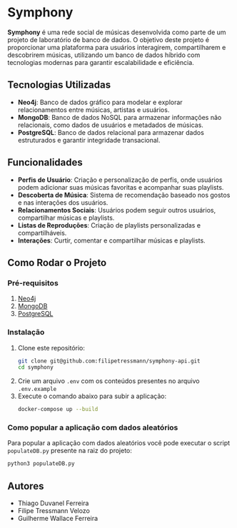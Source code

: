# Symphony

**Symphony** é uma rede social de músicas desenvolvida como parte de um projeto de laboratório de banco de dados. O objetivo deste projeto é proporcionar uma plataforma para usuários interagirem, compartilharem e descobrirem músicas, utilizando um banco de dados híbrido com tecnologias modernas para garantir escalabilidade e eficiência.

## Tecnologias Utilizadas

- **Neo4j**: Banco de dados gráfico para modelar e explorar relacionamentos entre músicas, artistas e usuários.
- **MongoDB**: Banco de dados NoSQL para armazenar informações não relacionais, como dados de usuários e metadados de músicas.
- **PostgreSQL**: Banco de dados relacional para armazenar dados estruturados e garantir integridade transacional.

## Funcionalidades

- **Perfis de Usuário**: Criação e personalização de perfis, onde usuários podem adicionar suas músicas favoritas e acompanhar suas playlists.
- **Descoberta de Música**: Sistema de recomendação baseado nos gostos e nas interações dos usuários.
- **Relacionamentos Sociais**: Usuários podem seguir outros usuários, compartilhar músicas e playlists.
- **Listas de Reproduções**: Criação de playlists personalizadas e compartilháveis.
- **Interações**: Curtir, comentar e compartilhar músicas e playlists.

## Como Rodar o Projeto

### Pré-requisitos

1. [Neo4j](https://neo4j.com/download/)
2. [MongoDB](https://www.mongodb.com/try/download/community)
3. [PostgreSQL](https://www.postgresql.org/download/)

### Instalação

1. Clone este repositório:
   ```bash
   git clone git@github.com:filipetressmann/symphony-api.git
   cd symphony
   ```
2. Crie um arquivo `.env` com os conteúdos presentes no arquivo `.env.example`
3. Execute o comando abaixo para subir a aplicação:
   ```bash
   docker-compose up --build
   ```

### Como popular a aplicação com dados aleatórios

Para popular a aplicação com dados aleatórios você pode executar o script `populateDB.py` presente na raiz do projeto:
   ```bash
   python3 populateDB.py
   ```

## Autores
- Thiago Duvanel Ferreira
- Filipe Tressmann Velozo
- Guilherme Wallace Ferreira